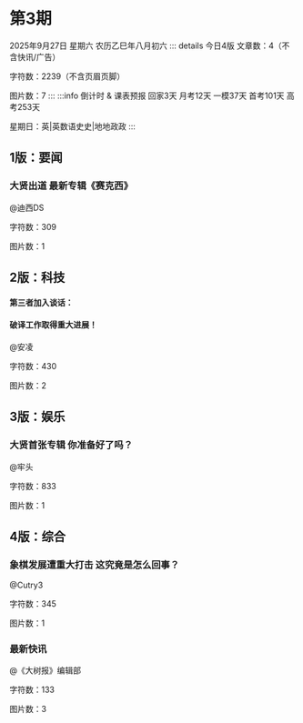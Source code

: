 # 第3期
2025年9月27日 星期六 农历乙巳年八月初六
::: details 今日4版
文章数：4（不含快讯/广告）

字符数：2239（不含页眉页脚）

图片数：7
:::
:::info 倒计时 & 课表预报
回家3天 月考12天 一模37天 首考101天 高考253天

星期日：英|英数语史史|地地政政
:::
## 1版：要闻
### 大贤出道 最新专辑《赛克西》
@迪西DS

字符数：309

图片数：1

## 2版：科技
#### 第三者加入谈话：
#### 破译工作取得重大进展！
@安凌

字符数：430

图片数：2

## 3版：娱乐
### 大贤首张专辑 你准备好了吗？
@牢头

字符数：833

图片数：1

## 4版：综合
### 象棋发展遭重大打击 这究竟是怎么回事？
@Cutry3

字符数：345

图片数：1

### 最新快讯
@《大树报》编辑部

字符数：133

图片数：3